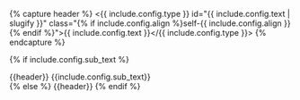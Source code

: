 {% capture header %}
<{{ include.config.type }} id="{{ include.config.text | slugify }}" class="{% if include.config.align %}self-{{ include.config.align }}{% endif %}">{{ include.config.text }}</{{ include.config.type }}>
{% endcapture %}

{% if include.config.sub_text %}
<div class="flex flex-col gap-2">
{{header}}
<span class="text-xl font-light">{{include.config.sub_text}}</span>
</div>
{% else %}
{{header}}
{% endif %}